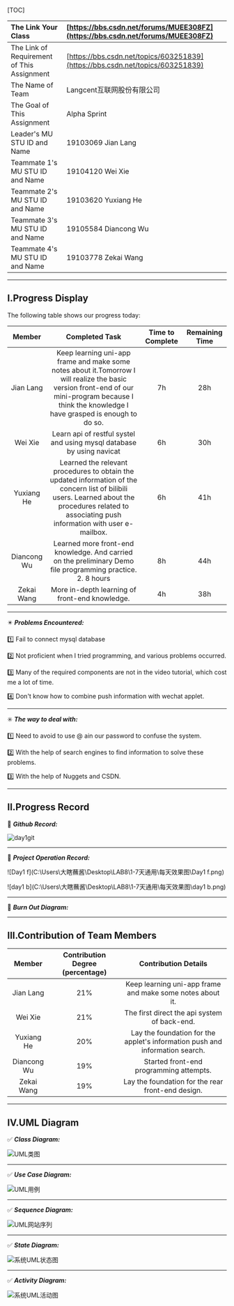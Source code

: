 

[TOC]

| The Link Your Class                        | [https://bbs.csdn.net/forums/MUEE308FZ](https://bbs.csdn.net/forums/MUEE308FZ) |
| :----------------------------------------- | :----------------------------------------------------------- |
| The Link of Requirement of This Assignment | [https://bbs.csdn.net/topics/603251839](https://bbs.csdn.net/topics/603251839) |
| The Name of Team                           | Langcent互联网股份有限公司                                   |
| The Goal of This Assignment                | Alpha Sprint                                                 |
| Leader's MU STU ID and Name                | 19103069  Jian Lang                                          |
| Teammate 1's MU STU ID and Name            | 19104120  Wei Xie                                            |
| Teammate 2's MU STU ID and Name            | 19103620  Yuxiang He                                         |
| Teammate 3's MU STU ID and Name            | 19105584  Diancong Wu                                        |
| Teammate 4's MU STU ID and Name            | 19103778  Zekai Wang                                         |

------

## I.Progress Display

The following table shows our progress today:

|   Member    |                        Completed Task                        | Time to Complete | Remaining Time |
| :---------: | :----------------------------------------------------------: | :--------------: | :------------: |
|  Jian Lang  | Keep learning uni-app frame and make some notes about it.Tomorrow I will realize the basic version front-end of our mini-program because I think the knowledge I have grasped is enough to do so. |        7h        |      28h       |
|   Wei Xie   | Learn api of restful systel and using mysql database by using navicat |        6h        |      30h       |
| Yuxiang He  | Learned the relevant procedures to obtain the updated information of the concern list of bilibili users. Learned about the procedures related to associating push information with user e-mailbox. |        6h        |      41h       |
| Diancong Wu | Learned more front-end knowledge. And carried on the preliminary Demo file programming practice. 2. 8 hours |        8h        |      44h       |
| Zekai Wang  |        More in-depth learning of front-end knowledge.        |        4h        |      38h       |

------

✴️ ***Problems Encountered:***

1️⃣ Fail to connect mysql database

2️⃣ Not proficient when I tried programming, and various problems occurred. 

3️⃣ Many of the required components are not in the video tutorial, which cost me a lot of time.

4️⃣ Don't know how to combine push information with wechat applet.

------

✳️ ***The way to deal with:***

1️⃣ Need to avoid to use @ ain our password to confuse the system.

2️⃣ With the help of search engines to find information to solve these problems.

3️⃣ With the help of Nuggets and CSDN.

------

## II.Progress Record

📝 ***Github Record:***

![day1git](C:\Users\大瞎蘸酱\Desktop\LAB8\1-7天通用\每天效果图\day1git.png)

------

📝 ***Project Operation Record:***

![Day1 f](C:\Users\大瞎蘸酱\Desktop\LAB8\1-7天通用\每天效果图\Day1 f.png)

![day1 b](C:\Users\大瞎蘸酱\Desktop\LAB8\1-7天通用\每天效果图\day1 b.png)

------

 📝 ***Burn Out Diagram:***



------

## III.Contribution of Team Members

|   Member    | Contribution Degree (percentage) |                     Contribution Details                     |
| :---------: | :------------------------------: | :----------------------------------------------------------: |
|  Jian Lang  |               21%                |  Keep learning uni-app frame and make some notes about it.   |
|   Wei Xie   |               21%                |         The first direct the api system of back-end.         |
| Yuxiang He  |               20%                | Lay the foundation for the applet's information push and information search. |
| Diancong Wu |               19%                |           Started front-end programming attempts.            |
| Zekai Wang  |               19%                |      Lay the foundation for the rear front-end design.       |

------

## IV.UML Diagram

✅ ***Class Diagram:***

![UML类图](C:\Users\大瞎蘸酱\Desktop\LAB8\1-7天通用\UML图\UML类图.jpg)

------

✅ ***Use Case Diagram:***

![UML用例](C:\Users\大瞎蘸酱\Desktop\LAB8\1-7天通用\UML图\UML用例.jpg)

------

✅ ***Sequence Diagram:***

![UML网站序列](C:\Users\大瞎蘸酱\Desktop\LAB8\1-7天通用\UML图\UML网站序列.jpg)

------

✅ ***State Diagram:***

![系统UML状态图](C:\Users\大瞎蘸酱\Desktop\LAB8\1-7天通用\UML图\系统UML状态图.jpg)



------

✅ ***Activity Diagram:***

![系统UML活动图](C:\Users\大瞎蘸酱\Desktop\LAB8\1-7天通用\UML图\系统UML活动图.jpg)

